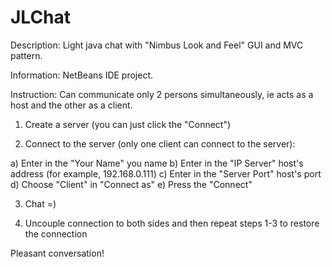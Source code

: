 JLChat
======

Description: Light java chat with "Nimbus Look and Feel" GUI and MVC pattern.

Information: NetBeans IDE project.

Instruction: Can communicate only 2 persons simultaneously, ie acts as a host and the other as a client.

1) Create a server (you can just click the "Connect")

2) Connect to the server (only one client can connect to the server):

a) Enter in the "Your Name" you name b) Enter in the "IP Server" host's address (for example, 192.168.0.111) c) Enter in the "Server Port" host's port d) Choose "Client" in "Connect as" e) Press the "Connect"

3) Chat =)

4) Uncouple connection to both sides and then repeat steps 1-3 to restore the connection

Pleasant conversation!
